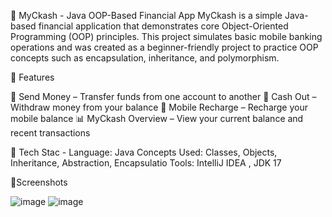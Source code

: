 📱 MyCkash - Java OOP-Based Financial App MyCkash is a simple Java-based financial application that demonstrates core Object-Oriented Programming (OOP) principles. This project simulates basic mobile banking operations and was created as a beginner-friendly project to practice OOP concepts such as encapsulation, inheritance, and polymorphism.

🚀 Features

💸 Send Money – Transfer funds from one account to another 
🏧 Cash Out – Withdraw money from your balance 
📲 Mobile Recharge – Recharge your mobile balance 
📊 MyCkash Overview – View your current balance and recent transactions

🧱 Tech Stac - 
Language: Java
Concepts Used: Classes, Objects, Inheritance, Abstraction, Encapsulatio
Tools: IntelliJ IDEA , JDK 17

📸Screenshots

![image](https://github.com/user-attachments/assets/247120aa-b7bf-4456-aaa1-9e5104201a5c)
![image](https://github.com/user-attachments/assets/8825d407-077a-4da0-9ff4-6e980351843f)














































































